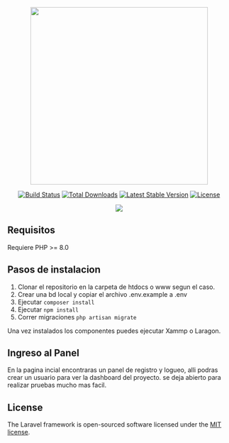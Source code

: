 <p align="center"><a href="https://laravel.com" target="_blank"><img src="https://raw.githubusercontent.com/laravel/art/master/logo-lockup/5%20SVG/2%20CMYK/1%20Full%20Color/laravel-logolockup-cmyk-red.svg" width="400"></a></p>

<p align="center">
<a href="https://travis-ci.org/laravel/framework"><img src="https://travis-ci.org/laravel/framework.svg" alt="Build Status"></a>
<a href="https://packagist.org/packages/laravel/framework"><img src="https://img.shields.io/packagist/dt/laravel/framework" alt="Total Downloads"></a>
<a href="https://packagist.org/packages/laravel/framework"><img src="https://img.shields.io/packagist/v/laravel/framework" alt="Latest Stable Version"></a>
<a href="https://packagist.org/packages/laravel/framework"><img src="https://img.shields.io/packagist/l/laravel/framework" alt="License"></a>
</p>
<p align="center">
   <img src="https://img.shields.io/badge/STATUS-EN%20DESAROLLO-green">
</p>

## Requisitos

Requiere PHP >= 8.0

## Pasos de instalacion

1. Clonar el repositorio en la carpeta de htdocs o www segun el caso.
2. Crear una bd local y copiar el archivo .env.example a .env
3. Ejecutar `composer install`
4. Ejecutar `npm install`
5. Correr migraciones `php artisan migrate`

Una vez instalados los componentes puedes ejecutar Xammp o Laragon.

## Ingreso al Panel

En la pagina incial encontraras un panel de registro y logueo, alli podras crear un usuario para ver la dashboard del proyecto. se deja abierto para realizar pruebas mucho mas facil.

## License

The Laravel framework is open-sourced software licensed under the [MIT license](https://opensource.org/licenses/MIT).
